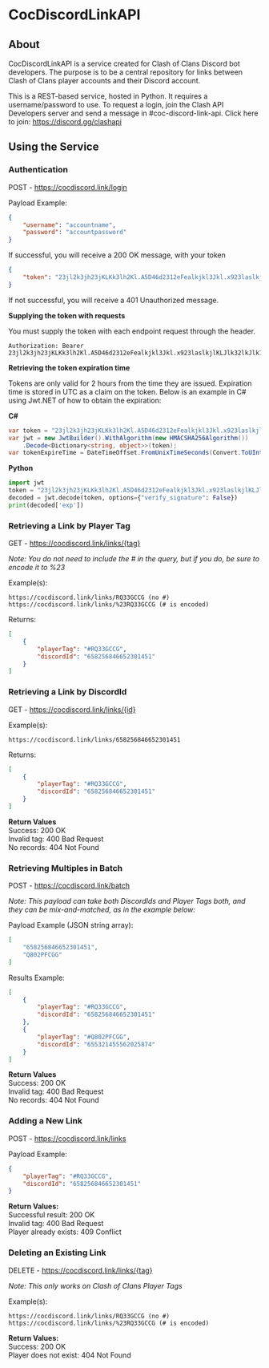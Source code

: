 # CocDiscordLinkAPI

## About
CocDiscordLinkAPI is a service created for Clash of Clans Discord bot developers. The purpose is to be a central repository for links between Clash of Clans player accounts and their Discord account. 

This is a REST-based service, hosted in Python. It requires a username/password to use. To request a login, join the Clash API Developers server and send a message in #coc-discord-link-api. Click here to join: https://discord.gg/clashapi

## Using the Service

### Authentication
POST - https://cocdiscord.link/login

Payload Example:
```json
{
    "username": "accountname", 
    "password": "accountpassword"
}
```

If successful, you will receive a 200 OK message, with your token
```json
{
    "token": "23jl2k3jh23jKLKk3lh2Kl.A5D46d2312eFealkjkl3Jkl.x923laslkjlKLJlk32lkJlk12jKl3lkjKLJKl1355a"
}
```
If not successful, you will receive a 401 Unauthorized message.

**Supplying the token with requests**

You must supply the token with each endpoint request through the header.

```
Authorization: Bearer 23jl2k3jh23jKLKk3lh2Kl.A5D46d2312eFealkjkl3Jkl.x923laslkjlKLJlk32lkJlk12jKl3lkjKLJKl1355a
```

**Retrieving the token expiration time**

Tokens are only valid for 2 hours from the time they are issued. Expiration time is stored in UTC as a claim on the token. Below is an example in C# using Jwt.NET of how to obtain the expiration:

**C#**
```csharp
var token = "23jl2k3jh23jKLKk3lh2Kl.A5D46d2312eFealkjkl3Jkl.x923laslkjlKLJlk32lkJlk12jKl3lkjKLJKl1355a";
var jwt = new JwtBuilder().WithAlgorithm(new HMACSHA256Algorithm())
    .Decode<Dictionary<string, object>>(token);
var tokenExpireTime = DateTimeOffset.FromUnixTimeSeconds(Convert.ToUInt32(jwt["exp"]));
```

**Python**
``` python
import jwt
token = "23jl2k3jh23jKLKk3lh2Kl.A5D46d2312eFealkjkl3Jkl.x923laslkjlKLJlk32lkJlk12jKl3lkjKLJKl1355a"
decoded = jwt.decode(token, options={"verify_signature": False})
print(decoded['exp']) 
```

### Retrieving a Link by Player Tag
GET - https://cocdiscord.link/links/{tag}

*Note: You do not need to include the # in the query, but if you do, be sure to encode it to %23*

Example(s):
```
https://cocdiscord.link/links/RQ33GCCG (no #)
https://cocdiscord.link/links/%23RQ33GCCG (# is encoded)
```
Returns:
```json
[
    {
        "playerTag": "#RQ33GCCG",
        "discordId": "658256846652301451"
    }
]
```

### Retrieving a Link by DiscordId
GET - https://cocdiscord.link/links/{id}

Example(s):
```
https://cocdiscord.link/links/658256846652301451
```
Returns:
```json
[
    {
        "playerTag": "#RQ33GCCG",
        "discordId": "658256846652301451"
    }
]
```
**Return Values**  
Success: 200 OK  
Invalid tag: 400 Bad Request  
No records: 404 Not Found  

### Retrieving Multiples in Batch
POST - https://cocdiscord.link/batch

*Note: This payload can take both DiscordIds and Player Tags both, and they can be mix-and-matched, as in the example below:*

Payload Example (JSON string array):

```json
[
    "658256846652301451",
    "Q802PFCGG"
]
```

Results Example:
```json
[
    {
        "playerTag": "#RQ33GCCG",
        "discordId": "658256846652301451"
    },
    {
        "playerTag": "#Q802PFCGG",
        "discordId": "655321455562025874"
    }    
]
```
**Return Values**  
Success: 200 OK  
Invalid tag: 400 Bad Request  
No records: 404 Not Found

### Adding a New Link
POST - https://cocdiscord.link/links

Payload Example: 
```json
{
    "playerTag": "#RQ33GCCG",
    "discordId": "658256846652301451"
}
```

**Return Values:**  
Successful result: 200 OK  
Invalid tag: 400 Bad Request  
Player already exists: 409 Conflict

### Deleting an Existing Link
DELETE - https://cocdiscord.link/links/{tag}

*Note: This only works on Clash of Clans Player Tags*

Example(s):
```
https://cocdiscord.link/links/RQ33GCCG (no #)
https://cocdiscord.link/links/%23RQ33GCCG (# is encoded)
```

**Return Values:**  
Success: 200 OK  
Player does not exist: 404 Not Found
